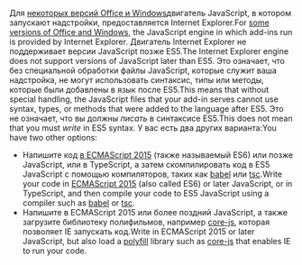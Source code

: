 <span data-ttu-id="8021c-101">Для [некоторых версий Office и Windows](../concepts/browsers-used-by-office-web-add-ins.md)двигатель JavaScript, в котором запускают надстройки, предоставляется Internet Explorer.</span><span class="sxs-lookup"><span data-stu-id="8021c-101">For [some versions of Office and Windows](../concepts/browsers-used-by-office-web-add-ins.md), the JavaScript engine in which add-ins run is provided by Internet Explorer.</span></span> <span data-ttu-id="8021c-102">Двигатель Internet Explorer не поддерживает версии JavaScript позже ES5.</span><span class="sxs-lookup"><span data-stu-id="8021c-102">The Internet Explorer engine does not support versions of JavaScript later than ES5.</span></span> <span data-ttu-id="8021c-103">Это означает, что без специальной обработки файлы JavaScript, которые служит ваша надстройка, не могут использовать синтаксис, типы или методы, которые были добавлены в язык после ES5.</span><span class="sxs-lookup"><span data-stu-id="8021c-103">This means that without special handling, the JavaScript files that your add-in serves cannot use syntax, types, or methods that were added to the language after ES5.</span></span> <span data-ttu-id="8021c-104">Это не означает, что вы должны *писать* в синтаксисе ES5.</span><span class="sxs-lookup"><span data-stu-id="8021c-104">This does not mean that you must *write* in ES5 syntax.</span></span> <span data-ttu-id="8021c-105">У вас есть два других варианта:</span><span class="sxs-lookup"><span data-stu-id="8021c-105">You have two other options:</span></span>

- <span data-ttu-id="8021c-106">Напишите код [в ECMAScript 2015](https://www.w3schools.com/Js/js_es6.asp) (также называемый ES6) или позже JavaScript, или в TypeScript, а затем скомпилировать код в ES5 JavaScript с помощью компиляторов, таких как [babel](https://babeljs.io/) или [tsc](https://www.typescriptlang.org/index.html).</span><span class="sxs-lookup"><span data-stu-id="8021c-106">Write your code in [ECMAScript 2015](https://www.w3schools.com/Js/js_es6.asp) (also called ES6) or later JavaScript, or in TypeScript, and then compile your code to ES5 JavaScript using a compiler such as [babel](https://babeljs.io/) or [tsc](https://www.typescriptlang.org/index.html).</span></span>
- <span data-ttu-id="8021c-107">Напишите в ECMAScript 2015 или более [](https://en.wikipedia.org/wiki/Polyfill_(programming)) поздний JavaScript, а также загрузите библиотеку полифильмов, например [core-js,](https://github.com/zloirock/core-js) которая позволяет IE запускать код.</span><span class="sxs-lookup"><span data-stu-id="8021c-107">Write in ECMAScript 2015 or later JavaScript, but also load a [polyfill](https://en.wikipedia.org/wiki/Polyfill_(programming)) library such as [core-js](https://github.com/zloirock/core-js) that enables IE to run your code.</span></span>
